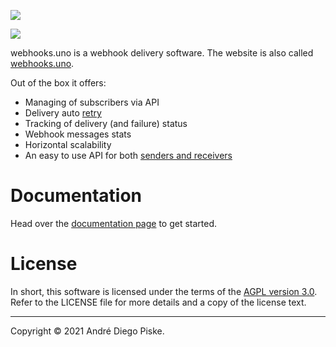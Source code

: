 ![](https://apiskedev-blog.s3.us-west-002.backblazeb2.com/assets/img/logo_rec_horizontal.png)

![](https://github.com/apiske/webhooksuno/actions/workflows/ci.yml/badge.svg)

webhooks.uno is a webhook delivery software. The website is also called [webhooks.uno](https://webhooks.uno).

Out of the box it offers:

- Managing of subscribers via API
- Delivery auto [retry](https://webhooks.uno/docs/sending-webhooks/retrying-deliveries)
- Tracking of delivery (and failure) status
- Webhook messages stats
- Horizontal scalability
- An easy to use API for both [senders and receivers](https://webhooks.uno/docs/general/senders-and-receivers)

# Documentation

Head over the
[documentation page](https://webhooks.uno/docs/general/introduction)
to get started.

# License

In short, this software is licensed under the terms of the
[AGPL version 3.0](https://choosealicense.com/licenses/agpl-3.0/).
Refer to the LICENSE file for more details and a copy of the license text.

-------

Copyright © 2021 André Diego Piske.


